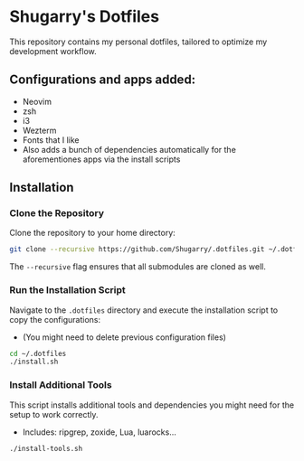 # Shugarry's Dotfiles

This repository contains my personal dotfiles, tailored to optimize my development workflow.  

## Configurations and apps added:

- Neovim
- zsh
- i3
- Wezterm
- Fonts that I like
- Also adds a bunch of dependencies automatically for the aforementiones apps via the install scripts


## Installation


### Clone the Repository

Clone the repository to your home directory:

```bash
git clone --recursive https://github.com/Shugarry/.dotfiles.git ~/.dotfiles
```

The `--recursive` flag ensures that all submodules are cloned as well.


### Run the Installation Script

Navigate to the `.dotfiles` directory and execute the installation script to copy the configurations:
- (You might need to delete previous configuration files)

```bash
cd ~/.dotfiles
./install.sh
```


### Install Additional Tools

This script installs additional tools and dependencies you might need for the setup to work correctly.
- Includes: ripgrep, zoxide, Lua, luarocks...

```bash
./install-tools.sh
```
